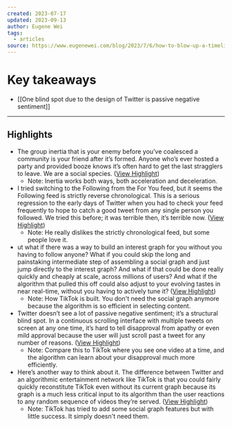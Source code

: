 ```yaml
---
created: 2023-07-17
updated: 2023-09-13
author: Eugene Wei
tags:
  - articles
source: https://www.eugenewei.com/blog/2023/7/6/how-to-blow-up-a-timeline
---
```

# Key takeaways
- [[One blind spot due to the design of Twitter is passive negative sentiment]]

---

## Highlights
- The group inertia that is your enemy before you’ve coalesced a community is your friend after it’s formed. Anyone who’s ever hosted a party and provided booze knows it’s often hard to get the last stragglers to leave. We are a social species. ([View Highlight](https://read.readwise.io/read/01h5htcw24fcx7tb4x4jch142f))
    - Note: Inertia works both ways, both acceleration and deceleration.
- I tried switching to the Following from the For You feed, but it seems the Following feed is strictly reverse chronological. This is a serious regression to the early days of Twitter when you had to check your feed frequently to hope to catch a good tweet from any single person you followed. We tried this before; it was terrible then, it’s terrible now. ([View Highlight](https://read.readwise.io/read/01h5htwmm8qwsbfk62devtmdfm))
    - Note: He really dislikes the strictly chronological feed, but some people love it.
- ut what if there was a way to build an interest graph for you without you having to follow anyone? What if you could skip the long and painstaking intermediate step of assembling a social graph and just jump directly to the interest graph? And what if that could be done really quickly and cheaply at scale, across millions of users? And what if the algorithm that pulled this off could also adjust to your evolving tastes in near real-time, without you having to actively tune it? ([View Highlight](https://read.readwise.io/read/01h5hv0j2rsqs7gs7afd68wqtm))
    - Note: How TikTok is built. You don't need the social graph anymore because the algorithm is so efficient in selecting content.
- Twitter doesn’t see a lot of passive negative sentiment; it’s a structural blind spot. In a continuous scrolling interface with multiple tweets on screen at any one time, it’s hard to tell disapproval from apathy or even mild approval because the user will just scroll past a tweet for any number of reasons. ([View Highlight](https://read.readwise.io/read/01h5hv7khbdmrjmv2bzfv4r0w8))
    - Note: Compare this to TikTok where you see one video at a time, and the algorithm can learn about your disapproval much more efficiently.
- Here’s another way to think about it. The difference between Twitter and an algorithmic entertainment network like TikTok is that you could fairly quickly reconstitute TikTok even without its current graph because its graph is a much less critical input to its algorithm than the user reactions to any random sequence of videos they’re served. ([View Highlight](https://read.readwise.io/read/01h5hvbdfb60ys5y0nmb3bxdzs))
    - Note: TikTok has tried to add some social graph features but with little success. It simply doesn't need them.
